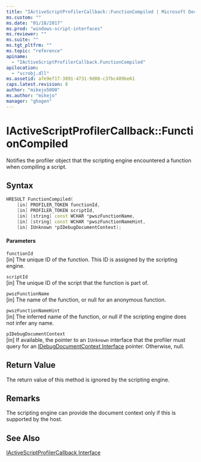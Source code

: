```yaml
---
title: "IActiveScriptProfilerCallback::FunctionCompiled | Microsoft Docs"
ms.custom: ""
ms.date: "01/18/2017"
ms.prod: "windows-script-interfaces"
ms.reviewer: ""
ms.suite: ""
ms.tgt_pltfrm: ""
ms.topic: "reference"
apiname: 
  - "IActiveScriptProfilerCallback.FunctionCompiled"
apilocation: 
  - "scrobj.dll"
ms.assetid: a7e9ef17-3891-4731-9d08-c37bc489be61
caps.latest.revision: 8
author: "mikejo5000"
ms.author: "mikejo"
manager: "ghogen"
---
```

# IActiveScriptProfilerCallback::FunctionCompiled
Notifies the profiler object that the scripting engine encountered a function when compiling a script.  
  
## Syntax  
  
```cpp
HRESULT FunctionCompiled(  
    [in] PROFILER_TOKEN functionId,  
    [in] PROFILER_TOKEN scriptId,  
    [in] [string] const WCHAR *pwszFunctionName,  
    [in] [string] const WCHAR *pwszFunctionNameHint,  
    [in] IUnknown *pIDebugDocumentContext);  
```  
  
#### Parameters  
 `functionId`  
 [in] The unique ID of the function. This ID is assigned by the scripting engine.  
  
 `scriptId`  
 [in] The unique ID of the script that the function is part of.  
  
 `pwszFunctionName`  
 [in] The name of the function, or null for an anonymous function.  
  
 `pwszFunctionNameHint`  
 [in] The inferred name of the function, or null if the scripting engine does not infer any name.  
  
 `pIDebugDocumentContext`  
 [in] If available, the pointer to an `IUnknown` interface that the profiler must query for an [IDebugDocumentContext Interface](../../winscript/reference/idebugdocumentcontext-interface.md) pointer. Otherwise, null.  
  
## Return Value  
 The return value of this method is ignored by the scripting engine.  
  
## Remarks  
 The scripting engine can provide the document context only if this is supported by the host.  
  
## See Also  
 [IActiveScriptProfilerCallback Interface](../../winscript/reference/iactivescriptprofilercallback-interface.md)